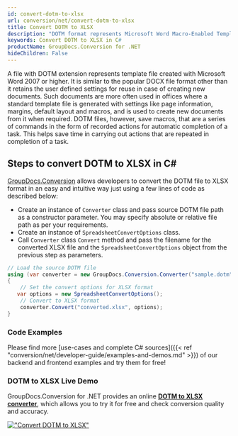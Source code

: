 ```yaml
---
id: convert-dotm-to-xlsx
url: conversion/net/convert-dotm-to-xlsx
title: Convert DOTM to XLSX
description: "DOTM format represents Microsoft Word Macro-Enabled Template with .dotm extension. Learn how to convert DOTM to XLSX file programmatically in C# language using GroupDocs.Conversion for .NET library."
keywords: Convert DOTM to XLSX in C#
productName: GroupDocs.Conversion for .NET
hideChildren: False
---
```


A file with DOTM extension represents template file created with Microsoft Word 2007 or higher. It is similar to the popular DOCX file format other than it retains the user defined settings for reuse in case of creating new documents. Such documents are more often used in offices where a standard template file is generated with settings like page information, margins, default layout and macros, and is used to create new documents from it when required. DOTM files, however, save macros, that are a series of commands in the form of recorded actions for automatic completion of a task. This helps save time in carrying out actions that are repeated in completion of a task.

## Steps to convert DOTM to XLSX in C#

[GroupDocs.Conversion](https://products.groupdocs.com/conversion/net) allows developers to convert the DOTM file to XLSX format in an easy and intuitive way just using a few lines of code as described below:

* Create an instance of `Converter` class and pass source DOTM file path as a constructor parameter. You may specify absolute or relative file path as per your requirements. 
* Create an instance of `SpreadsheetConvertOptions` class.
* Call `Converter` class `Convert` method and pass the filename for the converted XLSX file and the `SpreadsheetConvertOptions` object from the previous step as parameters.

```csharp
// Load the source DOTM file
using (var converter = new GroupDocs.Conversion.Converter("sample.dotm"))
{
    // Set the convert options for XLSX format
   var options = new SpreadsheetConvertOptions();
    // Convert to XLSX format
    converter.Convert("converted.xlsx", options);
}
```

### Code Examples

Please find more [use-cases and complete C# sources]({{< ref "conversion/net/developer-guide/examples-and-demos.md" >}}) of our backend and frontend examples and try them for free!

### DOTM to XLSX Live Demo

GroupDocs.Conversion for .NET provides an online [**DOTM to XLSX converter**](https://products.groupdocs.app/conversion/dotm-to-xlsx), which allows you to try it for free and check conversion quality and accuracy.

[!["Convert DOTM to XLSX"](conversion/net/images/convert-to-xlsx/convert-dotm-to-xlsx.png)](https://products.groupdocs.app/conversion/dotm-to-xlsx)
